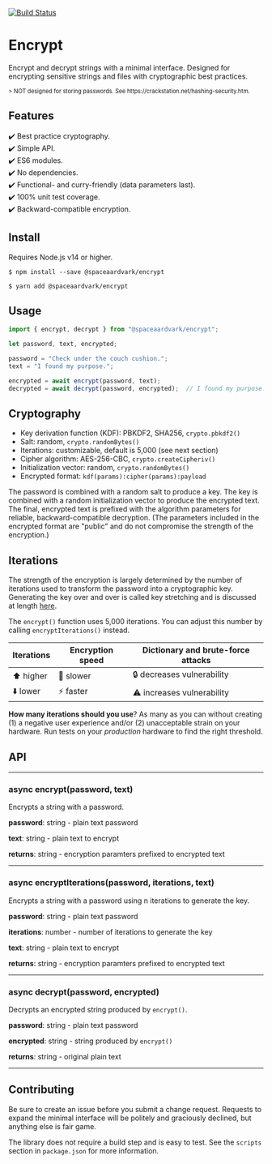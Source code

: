 [![Build Status](https://travis-ci.com/spaceaardvark/encrypt.svg?branch=main)](https://travis-ci.com/spaceaardvark/encrypt)

# Encrypt

Encrypt and decrypt strings with a minimal interface. Designed for encrypting sensitive
strings and files with cryptographic best practices. 

<p style="font-size: 80%">&gt; NOT designed for storing passwords. See 
https://crackstation.net/hashing-security.htm.</p>

## Features

:heavy_check_mark: Best practice cryptography.  
:heavy_check_mark: Simple API.  
:heavy_check_mark: ES6 modules.  
:heavy_check_mark: No dependencies.  
:heavy_check_mark: Functional- and curry-friendly (data parameters last).  
:heavy_check_mark: 100% unit test coverage.  
:heavy_check_mark: Backward-compatible encryption.  

## Install

Requires Node.js v14 or higher.

```shell
$ npm install --save @spaceaardvark/encrypt
```

```shell
$ yarn add @spaceaardvark/encrypt
```

## Usage

```javascript
import { encrypt, decrypt } from "@spaceaardvark/encrypt";

let password, text, encrypted;

password = "Check under the couch cushion.";
text = "I found my purpose.";

encrypted = await encrypt(password, text);
decrypted = await decrypt(password, encrypted);  // I found my purpose.
```

## Cryptography

* Key derivation function (KDF): PBKDF2, SHA256, `crypto.pbkdf2()`
* Salt: random, `crypto.randomBytes()`
* Iterations: customizable, default is 5,000 (see next section)
* Cipher algorithm: AES-256-CBC, `crypto.createCipheriv()`
* Initialization vector: random, `crypto.randomBytes()`
* Encrypted format: `kdf(params):cipher(params):payload`

The password is combined with a random salt to produce a key. The key is combined with 
a random initialization vector to produce the encrypted text. The final, encrypted 
text is prefixed with the algorithm parameters for reliable, backward-compatible 
decryption. (The parameters included in the encrypted format are "public" and do not 
compromise the strength of the encryption.)

## Iterations

The strength of the encryption is largely determined by the number of iterations used
to transform the password into a cryptographic key. Generating the key over and over 
is called key stretching and is discussed at length 
[here](https://crackstation.net/hashing-security.htm).

The `encrypt()` function uses 5,000 iterations. You can adjust this number by calling
`encryptIterations()` instead.

| Iterations | Encryption speed | Dictionary and brute-force attacks |
| ---------- | ---------------- | --------------------------------------------------- |
| :arrow_up: higher | :snail: slower | :lock: decreases vulnerability |
| :arrow_down: lower | :zap: faster | :warning: increases vulnerability |

**How many iterations should you use**? As many as you can without creating (1) a 
negative user experience and/or (2) unacceptable strain on your hardware. Run tests on 
your *production* hardware to find the right threshold.

## API

---

### async encrypt(password, text)

Encrypts a string with a password.

**password**: string - plain text password

**text**: string - plain text to encrypt

**returns**: string - encryption paramters prefixed to encrypted text

---

### async encryptIterations(password, iterations, text)

Encrypts a string with a password using n iterations to generate the key.

**password**: string - plain text password

**iterations**: number - number of iterations to generate the key

**text**: string - plain text to encrypt

**returns**: string - encryption paramters prefixed to encrypted text

---

### async decrypt(password, encrypted)

Decrypts an encrypted string produced by `encrypt()`.

**password**: string - plain text password

**encrypted**: string - string produced by `encrypt()`

**returns**: string - original plain text

---

## Contributing

Be sure to create an issue before you submit a change request. Requests to expand the
minimal interface will be politely and graciously declined, but anything else is fair
game.

The library does not require a build step and is easy to test. See the `scripts` 
section in `package.json` for more information.